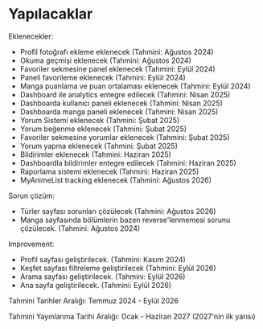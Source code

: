 # Yapılacaklar

Eklenecekler:

- Profil fotoğrafı ekleme eklenecek (Tahmini: Ağustos 2024)
- Okuma geçmişi eklenecek (Tahmini: Ağustos 2024)
- Favoriler sekmesine panel eklenecek (Tahmini: Eylül 2024)
- Paneli favorileme eklenecek (Tahmini: Eylül 2024)
- Manga puanlama ve puan ortalaması eklenecek (Tahmini: Eylül 2024)
- Dashboard ile analytics entegre edilecek (Tahmini: Nisan 2025)
- Dashboarda kullanıcı paneli eklenecek (Tahmini: Nisan 2025)
- Dashboarda manga paneli eklenecek (Tahmini: Nisan 2025)
- Yorum Sistemi eklenecek (Tahmini: Şubat 2025)
- Yorum beğenme eklenecek (Tahmini: Şubat 2025)
- Favoriler sekmesine yorumlar eklenecek (Tahmini: Şubat 2025)
- Yorum yapma eklenecek (Tahmini: Şubat 2025)
- Bildirimler eklenecek (Tahmini: Haziran 2025)
- Dashboardla bildirimler entegre edilecek (Tahmini: Haziran 2025)
- Raporlama sistemi eklenecek (Tahmini: Haziran 2025)
- MyAnimeList tracking eklenecek (Tahmini: Ağustos 2026)

Sorun çözüm:

- Türler sayfası sorunları çözülecek (Tahmini: Ağustos 2026)
- Manga sayfasında bölümlerin bazen reverse'lenmemesi sorunu çözülecek. (Tahmini: Ağustos 2024)

Improvement:

- Profil sayfası geliştirilecek. (Tahmini: Kasım 2024)
- Keşfet sayfası filtreleme geliştirilecek (Tahmini: Eylül 2026)
- Arama sayfası geliştirilecek. (Tahmini: Eylül 2026)
- Ana sayfa geliştirilecek. (Tahmini: Eylül 2026)

Tahmini Tarihler Aralığı:
Temmuz 2024 - Eylül 2026

Tahmini Yayınlanma Tarihi Aralığı: Ocak - Haziran 2027 (2027'nin ilk yarısı)
